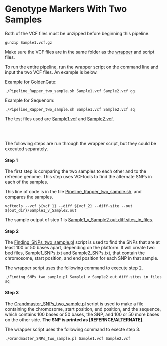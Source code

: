 # Genotype Markers With Two Samples

Both of the VCF files must be unzipped before beginning this pipeline.
`````shell
gunzip Sample1.vcf.gz
`````
Make sure the VCF files are in the same folder as the [wrapper](https://github.com/mcastronova/genotypeR/blob/master/inst/SequenomMarkers_v2/two_sample/Pipeline_rapper_two_sample.sh) and script files. 

To run the entire pipeline, run the wrapper script on the command line and input the two VCF files. An example is below.

Example for GoldenGate:
`````shell
./Pipeline_Rapper_two_sample.sh Sample1.vcf Sample2.vcf gg
`````

Example for Sequenom:
`````shell
./Pipeline_Rapper_two_sample.sh Sample1.vcf Sample2.vcf sq
`````
The test files used are [Sample1.vcf](https://github.com/StevisonLab/genotypeR/blob/master/inst/SequenomMarkers_v2/two_sample/test_files/Sample1.vcf) and [Sample2.vcf](https://github.com/StevisonLab/genotypeR/blob/master/inst/SequenomMarkers_v2/two_sample/test_files/Sample2.vcf). 

<br />
<br />

The following steps are run through the wrapper script, but they could be executed separately.
#### Step 1
The first step is comparing the two samples to each other and to the refrence genome. This step uses VCFtools to find the alternate SNPs in each of the samples.

This line of code is in the file [Pipeline_Rapper_two_sample.sh](https://github.com/StevisonLab/genotypeR/blob/master/inst/SequenomMarkers_v2/two_sample/R_Pipeline_rapper_two_sample.sh), and compares the samples.
`````shell
vcftools --vcf ${vcf_1} --diff ${vcf_2} --diff-site --out ${out_dir}/Sample1_v_Sample2.out
`````
The sample output of step 1 is [Sample1_v_Sample2.out.diff.sites_in_files](https://github.com/StevisonLab/genotypeR/blob/master/inst/SequenomMarkers_v2/two_sample/test_files/Sample1_v_Sample2.out.diff.sites_in_files).

#### Step 2
The [Finding_SNPs_two_sample.pl](https://github.com/StevisonLab/genotypeR/blob/master/inst/SequenomMarkers_v2/two_sample/Finding_SNPs_two_sample.pl) script is used to find the SNPs that are at least 100 or 50 bases apart, depending on the platform. It will create two bed files, Sample1_SNPs.txt and Sample2_SNPs.txt, that contain the chromosome, start position, and end position for each SNP in that sample.

The wrapper script uses the following command to execute step 2.
`````shell
./Finding_SNPs_two_sample.pl Sample1_v_Sample2.out.diff.sites_in_files sq
`````

#### Step 3
The [Grandmaster_SNPs_two_sample.pl](https://github.com/mcastronova/genotypeR/blob/master/inst/SequenomMarkers_v2/two_sample/Grandmaster_SNPs_two_sample.pl) script is used to make a file containing the chromosome, start position, end position, and the sequence, which contains 100 bases or 50 bases, the SNP, and 100 or 50 more bases on the other side. **The SNP is printed as [REFERNCE/ALTERNATE].**

The wrapper script uses the following command to execte step 3.
`````shell
./Grandmaster_SNPs_two_sample.pl Sample1.vcf Sample2.vcf
`````
